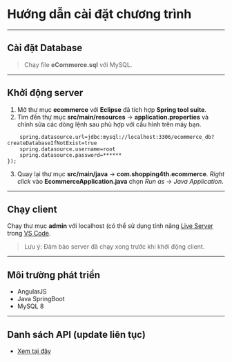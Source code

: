 # Hướng dẫn cài đặt chương trình

----
## Cài đặt Database

> Chạy file **eCommerce.sql** với MySQL.

----
## Khởi động server
1. Mở thư mục **ecommerce** với **Eclipse** đã tích hợp **Spring tool suite**. 
2. Tìm đến thự mục **src/main/resources** -> **application.properties** và chỉnh sửa các dòng lệnh sau phù hợp với cấu hình trên máy bạn.

```
  	spring.datasource.url=jdbc:mysql://localhost:3306/ecommerce_db?createDatabaseIfNotExist=true
	spring.datasource.username=root
	spring.datasource.password=******
});
```
3. Quay lại thư mục **src/main/java** -> **com.shopping4th.ecommerce**. *Right click* vào **EcommerceApplication.java** chọn *Run as* -> *Java Application*.

----
## Chạy client
Chạy thư mục **admin** với localhost (có thể sử dụng tính năng  [Live Server](https://marketplace.visualstudio.com/items?itemName=ritwickdey.LiveServer) trong [VS Code](https://code.visualstudio.com/).



>Lưu ý: Đảm bảo server đã chạy xong trước khi khởi động client.

----
## Môi trường phát triển
* AngularJS
* Java SpringBoot
* MySQL 8

----

## Danh sách API (update liên tục)
* [Xem tại đây](https://documenter.getpostman.com/view/8563174/SVtSW9tH)

